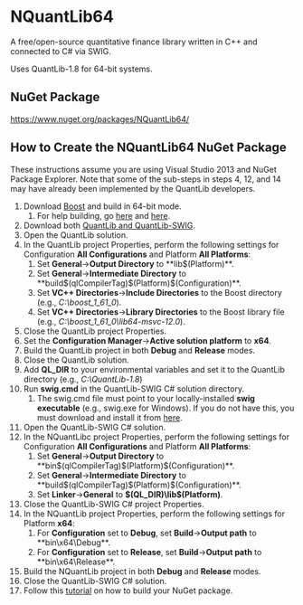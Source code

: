 # NQuantLib64
A free/open-source quantitative finance library written in C++ and connected to C# via SWIG.

Uses QuantLib-1.8 for 64-bit systems.

NuGet Package
-
https://www.nuget.org/packages/NQuantLib64/

How to Create the NQuantLib64 NuGet Package
-
These instructions assume you are using Visual Studio 2013 and NuGet Package Explorer.  Note that some of the sub-steps in steps 4, 12, and 14 may have already been implemented by the QuantLib developers.

1. Download [Boost](http://www.boost.org/users/download/) and build in 64-bit mode.
	1. For help building, go [here](http://www.boost.org/doc/libs/1_61_0/more/getting_started/windows.html) and [here](http://stackoverflow.com/questions/2322255/64-bit-version-of-boost-for-64-bit-windows).
2. Download both [QuantLib and QuantLib-SWIG](https://sourceforge.net/projects/quantlib/files/QuantLib/).
3. Open the QuantLib solution.
4. In the QuantLib project Properties, perform the following settings for Configuration **All Configurations** and Platform **All Platforms**:
	1. Set **General**->**Output Directory** to **lib\$(Platform)\**.
	2. Set **General**->**Intermediate Directory** to **build\$(qlCompilerTag)\$(Platform)\$(Configuration)\**.
	3. Set **VC++ Directories**->**Include Directories** to the Boost directory (e.g., *C:\boost_1_61_0*).
	4. Set **VC++ Directories**->**Library Directories** to the Boost library file (e.g., *C:\boost_1_61_0\lib64-msvc-12.0*).
5. Close the QuantLib project Properties.
6. Set the **Configuration Manager**->**Active solution platform** to **x64**.
7. Build the QuantLib project in both **Debug** and **Release** modes.
8. Close the QuantLib solution.
9. Add **QL_DIR** to your environmental variables and set it to the QuantLib directory (e.g., *C:\QuantLib-1.8*)
10. Run **swig.cmd** in the QuantLib-SWIG C# solution directory.
	1. The swig.cmd file must point to your locally-installed **swig executable** (e.g., swig.exe for Windows). If you do not have this, you must download and install it from [here](http://www.swig.org/download.html).
11. Open the QuantLib-SWIG C# solution.
12. In the NQuantLibc project Properties, perform the following settings for Configuration **All Configurations** and Platform **All Platforms**:
	1. Set **General**->**Output Directory** to **bin\$(qlCompilerTag)\$(Platform)\$(Configuration)\**.
	2. Set **General**->**Intermediate Directory** to **build\$(qlCompilerTag)\$(Platform)\$(Configuration)\**.
	3. Set **Linker**->**General** to **$(QL_DIR)\lib\$(Platform)**.
13. Close the QuantLib-SWIG C# project Properties.
14. In the NQuantLib project Properties, perform the following settings for Platform **x64**:
	1. For **Configuration** set to **Debug**, set **Build**->**Output path** to **bin\x64\Debug\**.
	2. For **Configuration** set to **Release**, set **Build**->**Output path** to **bin\x64\Release\**.
15. Build the NQuantLib project in both **Debug** and **Release** modes.
16. Close the QuantLib-SWIG C# solution.
17. Follow this [tutorial](https://docs.nuget.org/create/using-a-gui-to-build-packages) on how to build your NuGet package.
